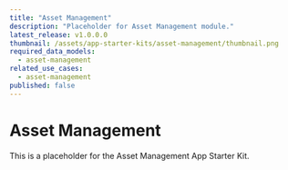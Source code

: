 ```yaml
---
title: "Asset Management"
description: "Placeholder for Asset Management module."
latest_release: v1.0.0.0
thumbnail: /assets/app-starter-kits/asset-management/thumbnail.png
required_data_models:
  - asset-management
related_use_cases:
  - asset-management
published: false
---
```


# Asset Management

This is a placeholder for the Asset Management App Starter Kit.
